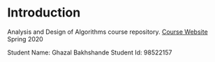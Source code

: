 # Introduction 
Analysis and Design of Algorithms course repository.
[Course Website](http://sauleh.github.io/ad98)
Spring 2020

Student Name: Ghazal Bakhshande
Student Id: 98522157